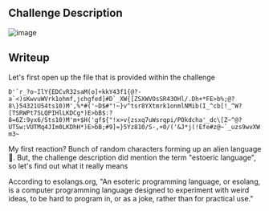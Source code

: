 ## Challenge Description
![image](https://github.com/1-Xenon/ctf-archives/assets/110148117/0b6551aa-14a4-4d1c-9819-7ac45b7db9b2)

## Writeup
Let's first open up the file that is provided within the challenge

```D'`r_?o~IlY{EDCvR32saM(o]+kkY43f1{@?-a`<)sKwvuWVrk1ohmf,jchgfed]#D`_XW{[ZSXWVOsSR43OHl/.Dh+*FE>b%;@?8\}54321U54ts10)M',%*#('~D$#"!~}v^tsr8YXtmrk1onmlNMib(I_^cb[!_^W?[TSRWPt7SLQPIHlLKDCg*)E>bB$:?8=6Z:9yx6/Sts10)M'm+$H('gf${"!x>v{zsxq7uWsrqpi/POkdcha'_dc\[Z~^@?UTSw:VUTMq4JIm0LKDhH*)E>bB;#9]=}5Yz810/S-,+0/('&J*j(!Efe#z@~`_uzs9wvXWm3~```

My first reaction? Bunch of random characters forming up an alien language 🤣. But, the challenge description did mention the term "estoeric language", so let's find out what it really means

According to esolangs.org, "An esoteric programming language, or esolang, is a computer programming language designed to experiment with weird ideas, to be hard to program in, or as a joke, rather than for practical use."
